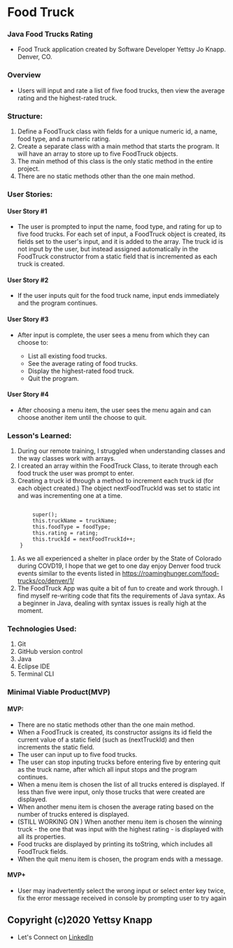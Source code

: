 # Food Truck
### Java Food Trucks Rating
 - Food Truck application created by Software Developer Yettsy Jo Knapp. Denver, CO.
### Overview
- Users will input and rate a list of five food trucks, then view the average rating and the highest-rated truck.

### Structure:
1. Define a FoodTruck class with fields for a unique numeric id, a name, food type, and a numeric rating.
1. Create a separate class with a main method that starts the program. It will have an array to store up to five FoodTruck objects.
1. The main method of this class is the only static method in the entire project.
1. There are no static methods other than the one main method.

### User Stories:
#### User Story #1
- The user is prompted to input the name, food type, and rating for up to five food trucks. For each set of input, a FoodTruck object is created, its fields set to the user's input, and it is added to the array. The truck id is not input by the user, but instead assigned automatically in the FoodTruck constructor from a static field that is incremented as each truck is created.
#### User Story #2
- If the user inputs quit for the food truck name, input ends immediately and the program continues.
#### User Story #3
- After input is complete, the user sees a menu from which they can choose to:

  - List all existing food trucks.
  - See the average rating of food trucks.
  - Display the highest-rated food truck.
  - Quit the program.

#### User Story #4
- After choosing a menu item, the user sees the menu again and can choose another item until the choose to quit.

### Lesson's Learned:
1. During our remote training, I struggled when understanding classes and the way classes work with arrays.  
1. I created an array within the FoodTruck Class, to iterate through each food truck the user was prompt to enter.
1. Creating a truck id through a method to increment each truck id (for each object created.) The object nextFoodTruckId was set to static int and was incrementing one at a time.
```private static int nextFoodTruckId = 1;
```
```public FoodTruck(String truckName, String foodType, int rating, int truckId) {
		super();
		this.truckName = truckName;
		this.foodType = foodType;
		this.rating = rating;
		this.truckId = nextFoodTruckId++;
	}
```
1. As we all experienced a shelter in place order by the State of Colorado during COVD19, I hope that we get to one day enjoy Denver food truck events similar to the events listed in https://roaminghunger.com/food-trucks/co/denver/1/
1. The FoodTruck App was quite a bit of fun to create and work through. I find myself re-writing code that fits the requirements of Java syntax. As a beginner in Java, dealing with syntax issues is really high at the moment.

### Technologies Used:
1. Git
1. GitHub version control
1. Java
1. Eclipse IDE
1. Terminal CLI

### Minimal Viable Product(MVP)
#### MVP:
  - There are no static methods other than the one main method.
  - When a FoodTruck is created, its constructor assigns its id field the current value of a static field (such as (nextTruckId) and then increments the static field.
  - The user can input up to five food trucks.
  - The user can stop inputing trucks before entering five by entering quit as the truck name, after which all input stops and the program continues.
  - When a menu item is chosen the list of all trucks entered is displayed. If less than five were input, only those trucks that were created are displayed.
  - When another menu item is chosen the average rating based on the number of trucks entered is displayed.
  - (STILL WORKING ON ) When another menu item is chosen the winning truck - the one that was input with the highest rating - is displayed with all its properties.
  - Food trucks are displayed by printing its toString, which includes all FoodTruck fields.
  - When the quit menu item is chosen, the program ends with a message.
#### MVP+
  - User may inadvertently select the wrong input or select enter key twice, fix the error message received in console by prompting user to try again


## Copyright (c)2020 Yettsy Knapp
- Let's Connect on [LinkedIn](https://www.linkedin.com/in/yettsy-jo-knapp)
